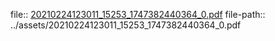 file:: [20210224123011_15253_1747382440364_0.pdf](../assets/20210224123011_15253_1747382440364_0.pdf)
file-path:: ../assets/20210224123011_15253_1747382440364_0.pdf
